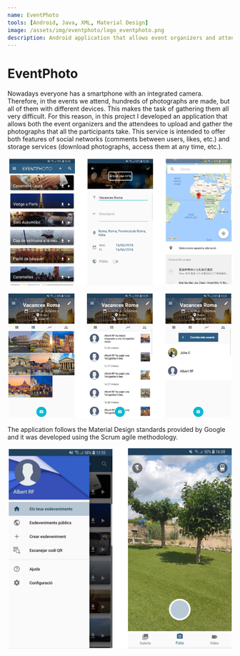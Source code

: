 ```yaml
---
name: EventPhoto
tools: [Android, Java, XML, Material Design]
image: /assets/img/eventphoto/logo_eventphoto.png
description: Android application that allows event organizers and attendees to upload and gather photographs taken by all participants.
---
```


# EventPhoto

Nowadays everyone has a smartphone with an integrated camera.
Therefore, in the events we attend, hundreds of photographs are made, but all of them with different devices.
This makes the task of gathering them all very difficult.
For this reason, in this project I developed an application that allows both the
event organizers and the attendees to upload and gather the photographs that all the
participants take. This service is intended to offer both features of social
networks (comments between users, likes, etc.) and storage services (download
photographs, access them at any time, etc.).

![preview](/assets/img/eventphoto/preview_1.png)

![preview_2](/assets/img/eventphoto/preview_2.png)

The application follows the Material Design standards provided by Google and it was developed using the Scrum agile methodology.

![preview_3](/assets/img/eventphoto/preview_3.png)

